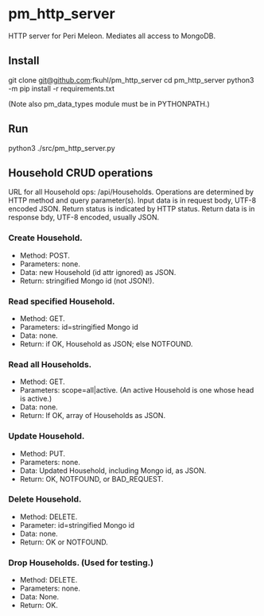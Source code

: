 # pm_http_server
HTTP server for Peri Meleon. Mediates all access to MongoDB.

## Install
git clone git@github.com:fkuhl/pm_http_server
cd pm_http_server
python3 -m pip install -r requirements.txt

(Note also pm_data_types module must be in PYTHONPATH.)

## Run
python3 ./src/pm_http_server.py

## Household CRUD operations
URL for all Household ops: /api/Households.
Operations are determined by HTTP method and query parameter(s).
Input data is in request body, UTF-8 encoded JSON.
Return status is indicated by HTTP status.
Return data is in response bdy, UTF-8 encoded, usually JSON.

### Create Household.
- Method: POST.
- Parameters: none.
- Data: new Household (id attr ignored) as JSON.
- Return: stringified Mongo id (not JSON!).

### Read specified Household.
- Method: GET.
- Parameters: id=stringified Mongo id
- Data: none.
- Return: if OK, Household as JSON; else NOTFOUND.

### Read all Households.
- Method: GET.
- Parameters: scope=all|active. (An active Household is one whose head is active.)
- Data: none.
- Return: If OK, array of Households as JSON.

### Update Household.
- Method: PUT.
- Parameters: none.
- Data: Updated Household, including Mongo id, as JSON.
- Return: OK, NOTFOUND, or BAD_REQUEST.

### Delete Household.
- Method: DELETE.
- Parameter: id=stringified Mongo id
- Data: none.
- Return: OK or NOTFOUND.

### Drop Households. (Used for testing.)
- Method: DELETE.
- Parameters: none.
- Data: None.
- Return: OK.

